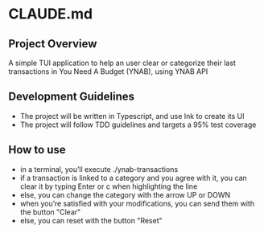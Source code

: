 # CLAUDE.md

## Project Overview
A simple TUI application to help an user clear or categorize their last transactions in You Need A Budget (YNAB), using YNAB API

## Development Guidelines
- The project will be written in Typescript, and use Ink to create its UI
- The project will follow TDD guidelines and targets a 95% test coverage

## How to use
- in a terminal, you’ll execute ./ynab-transactions
- if a transaction is linked to a category and you agree with it, you can clear it by typing Enter or c when highlighting the line
- else, you can change the category with the arrow UP or DOWN
- when you’re satisfied with your modifications, you can send them with the button "Clear"
- else, you can reset with the button "Reset"
